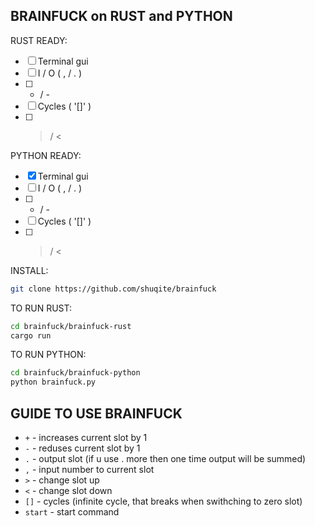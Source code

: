 ## BRAINFUCK on RUST and PYTHON

RUST READY:
- [ ] Terminal gui
- [ ] I / O ( , / . )
- [ ] + / -
- [ ] Cycles ( '[]' )
- [ ] > / <

PYTHON READY:
- [x] Terminal gui
- [ ] I / O ( , / . )
- [ ] + / -
- [ ] Cycles ( '[]' )
- [ ] > / <

INSTALL:
```sh
git clone https://github.com/shuqite/brainfuck
```

TO RUN RUST:
```sh
cd brainfuck/brainfuck-rust
cargo run
```

TO RUN PYTHON:
```sh
cd brainfuck/brainfuck-python
python brainfuck.py
```

## GUIDE TO USE BRAINFUCK

- `+` - increases current slot by 1
- `-` - reduses current slot by 1
- `.` - output slot (if u use . more then one time output will be summed)
- `,` - input number to current slot
- `>` - change slot up
- `<` - change slot down
- `[]` - cycles (infinite cycle, that breaks when swithching to zero slot)
- `start` - start command
